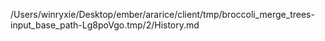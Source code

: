 /Users/winryxie/Desktop/ember/ararice/client/tmp/broccoli_merge_trees-input_base_path-Lg8poVgo.tmp/2/History.md